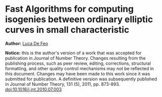 Fast Algorithms for computing isogenies between ordinary elliptic curves in small characteristic
================================================================================================

**Author:** [Luca De Feo](http://defeo.github.io)

**Notice:** this is the author's version of a work that was accepted for publication in Journal of Number Theory.
Changes resulting from the publishing process, such as peer review, editing, corrections, structural formatting,
and other quality control mechanisms may not be reflected in this document. Changes may have been made to this
work since it was submitted for publication. A definitive version was subsequently published in
Journal of Number Theory, 131 (5), 2011, pp. 873-893.
[doi:10.1016/j.jnt.2010.07.003](http://doi.org/10.1016/j.jnt.2010.07.003)

